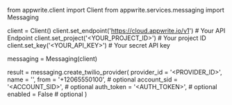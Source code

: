 from appwrite.client import Client
from appwrite.services.messaging import Messaging

client = Client()
client.set_endpoint('https://cloud.appwrite.io/v1') # Your API Endpoint
client.set_project('<YOUR_PROJECT_ID>') # Your project ID
client.set_key('<YOUR_API_KEY>') # Your secret API key

messaging = Messaging(client)

result = messaging.create_twilio_provider(
    provider_id = '<PROVIDER_ID>',
    name = '<NAME>',
    from = '+12065550100', # optional
    account_sid = '<ACCOUNT_SID>', # optional
    auth_token = '<AUTH_TOKEN>', # optional
    enabled = False # optional
)
